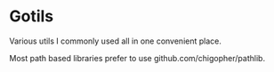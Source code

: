 # Gotils
Various utils I commonly used all in one convenient place.

Most path based libraries prefer to use github.com/chigopher/pathlib.

